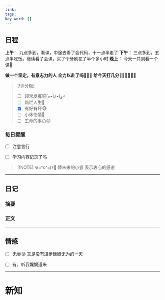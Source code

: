 ```yaml
---
link: 
tags: 
key word: []
---
```


## 日程
**上午**：
九点多到，看课，中途去看了会代码，十一点半走了
**下午**：
三点多到，五点半吃饭。继续看了会课，买了个牙刷花了半个多小时
**晚上**：
今天一共刚看一个课🥴

**做一个坚定，有意志力的人**
**全力以赴了吗🐒🐒🐒**
**给今天打几分🐻‍❄️🐻‍❄️🐻‍❄️**

> [!评分板]
> - [ ] 超常发挥呀(๑•̀ㅂ•́)و✧
> - [ ] 灿烂人生🌊
> - [x] 有好有坏🐵
> - [ ] 小休怡情🤠
> - [ ] 生命的辜负😩

### 每日提醒
- [ ] 注意言行

- [ ] 学习内容记录了吗


> [!NOTE] ٩(๑^o^๑)۶🎉
>替未来的小睿
>表示衷心的感谢

---
## 日记
### 摘要




### 正文




---


## 情感
- [ ] 无😔😔
 又是没有进步碌碌无为的一天
- [ ] 有，听我娓娓道来


---

# 新知



